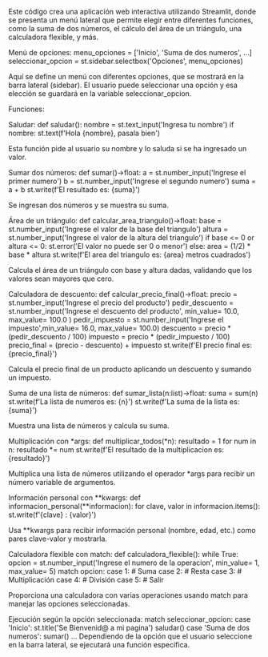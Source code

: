 Este código crea una aplicación web interactiva utilizando Streamlit, donde se presenta un menú lateral que permite elegir entre diferentes funciones, como la suma de dos números, el cálculo del área de un triángulo, una calculadora flexible, y más.

Menú de opciones:
menu_opciones = ['Inicio', 'Suma de dos numeros', ...]
seleccionar_opcion = st.sidebar.selectbox('Opciones', menu_opciones)

Aquí se define un menú con diferentes opciones, que se mostrará en la barra lateral (sidebar). El usuario puede seleccionar una opción y esa elección se guardará en la variable seleccionar_opcion.

Funciones:

Saludar:
def saludar():
    nombre = st.text_input('Ingresa tu nombre')
    if nombre:
        st.text(f'Hola {nombre}, pasala bien')
        
Esta función pide al usuario su nombre y lo saluda si se ha ingresado un valor.

Sumar dos números:
def sumar()->float:
    a = st.number_input('Ingrese el primer numero')
    b = st.number_input('Ingrese el segundo numero')
    suma = a + b
    st.write(f'El resultado es: {suma}')
    
Se ingresan dos números y se muestra su suma.

Área de un triángulo:
def calcular_area_triangulo()->float:
    base = st.number_input('Ingrese el valor de la base del triangulo')
    altura = st.number_input('Ingrese el valor de la altura del triangulo')
    if base <= 0 or altura <= 0:
        st.error('El valor no puede ser 0 o menor')
    else:
        area = (1/2) * base * altura
        st.write(f'El area del triangulo es: {area} metros cuadrados')
        
Calcula el área de un triángulo con base y altura dadas, validando que los valores sean mayores que cero.

Calculadora de descuento:
def calcular_precio_final()->float:
    precio = st.number_input('Ingrese el precio del producto')
    pedir_descuento = st.number_input('Ingrese el descuento del producto', min_value= 10.0, max_value= 100.0 )
    pedir_impuesto = st.number_input('Ingrese el impuesto',min_value= 16.0, max_value= 100.0)
    descuento = precio * (pedir_descuento / 100)
    impuesto = precio * (pedir_impuesto / 100)
    precio_final = (precio - descuento) + impuesto
    st.write(f'El precio final es: {precio_final}')
    
Calcula el precio final de un producto aplicando un descuento y sumando un impuesto.

Suma de una lista de números:
def sumar_lista(n:list)->float:
    suma = sum(n)
    st.write(f'La lista de numeros es: {n}')
    st.write(f'La suma de la lista es: {suma}')
    
Muestra una lista de números y calcula su suma.

Multiplicación con *args:
def multiplicar_todos(*n):
    resultado = 1
    for num in n:
        resultado *= num
    st.write(f'El resultado de la multiplicacion es: {resultado}')
    
Multiplica una lista de números utilizando el operador *args para recibir un número variable de argumentos.

Información personal con **kwargs:
def informacion_personal(**informacion):
    for clave, valor in informacion.items():
        st.write(f'{clave} : {valor}')

Usa **kwargs para recibir información personal (nombre, edad, etc.) como pares clave-valor y mostrarla.

Calculadora flexible con match:
def calculadora_flexible():
    while True:
        opcion = st.number_input('Ingrese el numero de la operacion', min_value= 1, max_value= 5)
        match opcion:
            case 1: # Suma
            case 2: # Resta
            case 3: # Multiplicación
            case 4: # División
            case 5: # Salir
            
Proporciona una calculadora con varias operaciones usando match para manejar las opciones seleccionadas.

Ejecución según la opción seleccionada:
match seleccionar_opcion:
    case 'Inicio':
        st.title('Se Bienvenid@ a mi pagina')
        saludar()
    case 'Suma de dos numeros':
        sumar()
    ...
Dependiendo de la opción que el usuario seleccione en la barra lateral, se ejecutará una función específica.
